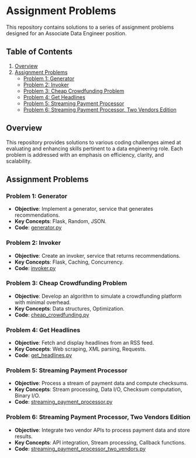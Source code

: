 # Assignment Problems

This repository contains solutions to a series of assignment problems designed for an Associate Data Engineer position.

## Table of Contents

1. [Overview](#overview)
2. [Assignment Problems](#assignment-problems)
   - [Problem 1: Generator](#problem-1-generator)
   - [Problem 2: Invoker](#problem-2-invoker)
   - [Problem 3: Cheap Crowdfunding Problem](#problem-3-cheap-crowdfunding-problem)
   - [Problem 4: Get Headlines](#problem-4-get-headlines)
   - [Problem 5: Streaming Payment Processor](#problem-5-streaming-payment-processor)
   - [Problem 6: Streaming Payment Processor, Two Vendors Edition](#problem-6-streaming-payment-processor-two-vendors-edition)

## Overview

This repository provides solutions to various coding challenges aimed at evaluating and enhancing skills pertinent to a data engineering role. Each problem is addressed with an emphasis on efficiency, clarity, and scalability.

## Assignment Problems

### Problem 1: Generator

- **Objective**: Implement a generator, service that generates recommendations.
- **Key Concepts**: Flask, Random, JSON.
- **Code**: [generator.py](problems/generator.py)

### Problem 2: Invoker

- **Objective**: Create an invoker, service that returns recommendations.
- **Key Concepts**: Flask, Caching, Concurrency.
- **Code**: [invoker.py](problems/invoker.py)

### Problem 3: Cheap Crowdfunding Problem

- **Objective**: Develop an algorithm to simulate a crowdfunding platform with minimal overhead.
- **Key Concepts**: Data structures, Optimization.
- **Code**: [cheap_crowdfunding.py](problems/cheap_crowdfunding.py)

### Problem 4: Get Headlines

- **Objective**: Fetch and display headlines from an RSS feed.
- **Key Concepts**: Web scraping, XML parsing, Requests.
- **Code**: [get_headlines.py](problems/get_headlines.py)

### Problem 5: Streaming Payment Processor

- **Objective**: Process a stream of payment data and compute checksums.
- **Key Concepts**: Stream processing, Data I/O, Checksum computation, Binary I/O.
- **Code**: [streaming_payment_processor.py](problems/streaming_payment_processor.py)

### Problem 6: Streaming Payment Processor, Two Vendors Edition

- **Objective**: Integrate two vendor APIs to process payment data and store results.
- **Key Concepts**: API integration, Stream processing, Callback functions.
- **Code**: [streaming_payment_processor_two_vendors.py](problems/streaming_payment_processor_two_vendors.py)
